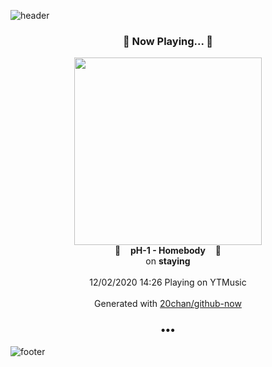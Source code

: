 ![header](https://capsule-render.vercel.app/api?type=wave&height=170&section=header&text=Hi.%20I'm%20SHIFT&fontColor=090707&fontAlignX=45&fontAlignY=65&fontSize=100)

<h3 align="center">🎵 Now Playing... 🎵</h3>
<p align="center">
  <a href="https://music.youtube.com/channel/UCC_zFTNVhf6A-z9OSn5St4g">
    <img width="300" src="https://lh3.googleusercontent.com/hOwTK2Y7Dy4twakFfgZGNRAXtgkp_UBqe7OK_sRDv0dGCZpoC8iWyJvoGk765LmwsaB-qynjpucFvQVd">
  </a>
  <br>
  🎵&nbsp&nbsp&nbsp <b>pH-1 - Homebody</b> &nbsp&nbsp&nbsp🎵
  <br>
  on <b>staying</b>
  
  <br />
  <br />
  12/02/2020 14:26 Playing on YTMusic
  <br />
  <br />
  Generated with <a href="https://github.com/20chan/github-now">20chan/github-now</a>
</p>

<h3 align="center">•••</h3>

![footer](https://capsule-render.vercel.app/api?type=wave&height=150&section=footer)
